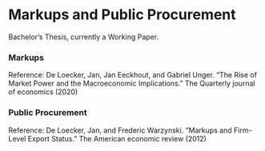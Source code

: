 # Markups and Public Procurement
Bachelor’s Thesis, currently a Working Paper.

### Markups
Reference: De Loecker, Jan, Jan Eeckhout, and Gabriel Unger. “The Rise of Market Power and the Macroeconomic Implications.” The Quarterly journal of economics (2020)

### Public Procurement
Reference: De Loecker, Jan, and Frederic Warzynski. “Markups and Firm-Level Export Status.” The American economic review (2012)
